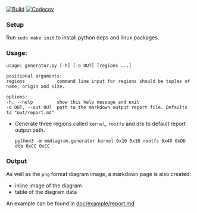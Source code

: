 [![Build](https://github.com/cracked-machine/mmdiagram/actions/workflows/python-app.yml/badge.svg)](https://github.com/cracked-machine/mmdiagram/actions/workflows/python-app.yml)
[![Codecov](https://img.shields.io/codecov/c/github/cracked-machine/mmdiagram)](https://app.codecov.io/gh/cracked-machine/mmdiagram)

### Setup

Run `sudo make init` to install python deps and linux packages.

### Usage:

```
usage: generator.py [-h] [-o OUT] [regions ...]

positional arguments:
regions            command line input for regions should be tuples of name, origin and size.

options:
-h, --help         show this help message and exit
-o OUT, --out OUT  path to the markdown output report file. Defaults to "out/report.md"
```

- Generate three regions called `kernel`, `rootfs` and `dtb` to default report output path.

    ```
    python3 -m mmdiagram.generator kernel 0x10 0x10 rootfs 0x40 0xDD dtb 0xCC 0xCC
    ```



### Output

As well as the `png` format diagram image, a markdown page is also created:
- inline image of the diagram
- table of the diagram data

An example can be found in [doc/example/report.md](doc/example/report.md)
